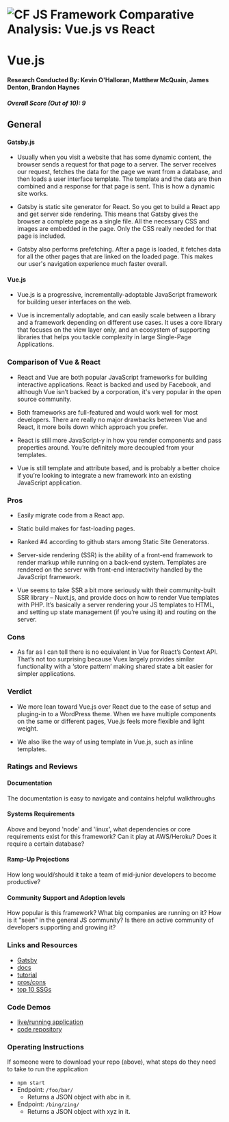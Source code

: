 ![CF](http://i.imgur.com/7v5ASc8.png) JS Framework Comparative Analysis: Vue.js vs React
=======================================================================

# Vue.js

#### Research Conducted By: Kevin O'Halloran, Matthew McQuain, James Denton, Brandon Haynes

##### Overall Score (Out of 10): 9

## General

#### Gatsby.js

* Usually when you visit a website that has some dynamic content, the browser sends a request for that page to a server. The server receives our request, fetches the data for the page we want from a database, and then loads a user interface template. The template and the data are then combined and a response for that page is sent. This is how a dynamic site works.

* Gatsby is static site generator for React. So you get to build a React app and get server side rendering. This means that Gatsby gives the browser a complete page as a single file. All the necessary CSS and images are embedded in the page. Only the CSS really needed for that page is included. 

* Gatsby also performs prefetching. After a page is loaded, it fetches data for all the other pages that are linked on the loaded page. This makes our user's navigation experience much faster overall. 

#### Vue.js

* Vue.js is a progressive, incrementally-adoptable JavaScript framework for building ueser interfaces on the web. 

* Vue is incrementally adoptable, and can easily scale between a library and a framework depending on different use cases. It uses a core library that focuses on the view layer only, and an ecosystem of supporting libraries that helps you tackle complexity in large Single-Page Applications.

### Comparison of Vue & React

* React and Vue are both popular JavaScript frameworks for building interactive applications. React is backed and used by Facebook, and although Vue isn’t backed by a corporation, it's very popular in the open source community.

* Both frameworks are full-featured and would work well for most developers. There are really no major drawbacks between Vue and React, it more boils down which approach you prefer.

* React is still more JavaScript-y in how you render components and pass properties around. You’re definitely more decoupled from your templates.

* Vue is still template and attribute based, and is probably a better choice if you’re looking to integrate a new framework into an existing JavaScript application.

### Pros

* Easily migrate code from a React app. 

* Static build makes for fast-loading pages. 

* Ranked #4 according to github stars among Static Site Generatorss.

* Server-side rendering (SSR) is the ability of a front-end framework to render markup while running on a back-end system. Templates are rendered on the server with front-end interactivity handled by the JavaScript framework. 

* Vue seems to take SSR a bit more seriously with their community-built SSR library – Nuxt.js, and provide docs on how to render Vue templates with PHP. It’s basically a server rendering your JS templates to HTML, and setting up state management (if you’re using it) and routing on the server.

### Cons

* As far as I can tell there is no equivalent in Vue for React’s Context API. That’s not too surprising because Vuex largely provides similar functionality with a ‘store pattern’ making shared state a bit easier for simpler applications.

### Verdict

* We more lean toward Vue.js over React due to the ease of setup and pluging-in to a WordPress theme. When we have multiple components on the same or different pages, Vue.js feels more flexible and light weight. 

* We also like the way of using template in Vue.js, such as inline templates. 

### Ratings and Reviews
#### Documentation
The documentation is easy to navigate and contains helpful walkthroughs

#### Systems Requirements
Above and beyond 'node' and 'linux', what dependencies or core requirements exist for this framework?  Can it play at  AWS/Heroku?  Does it require a certain database?

#### Ramp-Up Projections
How long would/should it take a team of mid-junior developers to become productive?

#### Community Support and Adoption levels
How popular is this framework? What big companies are running on it? How is it "seen" in the general JS community?  Is there an active community of developers supporting and growing it?


### Links and Resources
* [Gatsby](https://www.gatsbyjs.org/)
* [docs](https://www.gatsbyjs.org/docs/)
* [tutorial](https://www.gatsbyjs.org/tutorial/)
* [pros/cons](http://russelljanderson.com/choosing-gatsby/)
* [top 10 SSGs](https://www.netlify.com/blog/2018/08/24/the-top-10-ssgs-of-2018-according-to-staticgen-and-github/)

### Code Demos
* [live/running application](http://xyz.com)
* [code repository](https://github.com/mattoattacko/gatsby-chat-app)

### Operating Instructions
If someone were to download your repo (above), what steps do they need to take to run the application
* `npm start`
* Endpoint: `/foo/bar/`
  * Returns a JSON object with abc in it.
* Endpoint: `/bing/zing/`
  * Returns a JSON object with xyz in it.

